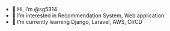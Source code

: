 - 👋 Hi, I’m @sg5314
- 👀 I’m interested in Recommendation System, Web application
- 🌱 I’m currently learning Django, Laravel, AWS, CI/CD
